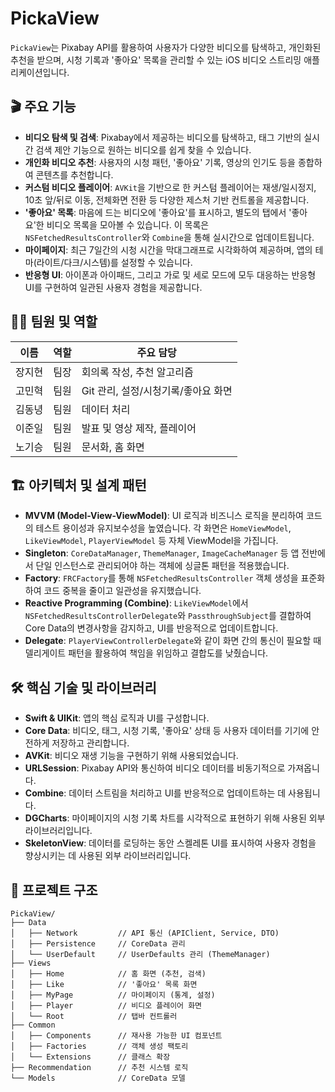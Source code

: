 # PickaView

`PickaView`는 Pixabay API를 활용하여 사용자가 다양한 비디오를 탐색하고, 개인화된 추천을 받으며, 시청 기록과 '좋아요' 목록을 관리할 수 있는 iOS 비디오 스트리밍 애플리케이션입니다.

## 🎬 주요 기능

* **비디오 탐색 및 검색**: Pixabay에서 제공하는 비디오를 탐색하고, 태그 기반의 실시간 검색 제안 기능으로 원하는 비디오를 쉽게 찾을 수 있습니다.
* **개인화 비디오 추천**: 사용자의 시청 패턴, '좋아요' 기록, 영상의 인기도 등을 종합하여 콘텐츠를 추천합니다.
* **커스텀 비디오 플레이어**: `AVKit`을 기반으로 한 커스텀 플레이어는 재생/일시정지, 10초 앞/뒤로 이동, 전체화면 전환 등 다양한 제스처 기반 컨트롤을 제공합니다.
* **'좋아요' 목록**: 마음에 드는 비디오에 '좋아요'를 표시하고, 별도의 탭에서 '좋아요'한 비디오 목록을 모아볼 수 있습니다. 이 목록은 `NSFetchedResultsController`와 `Combine`을 통해 실시간으로 업데이트됩니다.
* **마이페이지**: 최근 7일간의 시청 시간을 막대그래프로 시각화하여 제공하며, 앱의 테마(라이트/다크/시스템)를 설정할 수 있습니다.
* **반응형 UI**: 아이폰과 아이패드, 그리고 가로 및 세로 모드에 모두 대응하는 반응형 UI를 구현하여 일관된 사용자 경험을 제공합니다.

## 👨‍💻 팀원 및 역할

| 이름 | 역할 | 주요 담당 |
| --- | --- | --- |
| 장지현 | 팀장 | 회의록 작성, 추천 알고리즘 |
| 고민혁 | 팀원 | Git 관리, 설정/시청기록/좋아요 화면 |
| 김동녕 | 팀원 | 데이터 처리 |
| 이준일 | 팀원 | 발표 및 영상 제작, 플레이어 |
| 노기승 | 팀원 | 문서화, 홈 화면 |

## 🏗️ 아키텍처 및 설계 패턴

* **MVVM (Model-View-ViewModel)**: UI 로직과 비즈니스 로직을 분리하여 코드의 테스트 용이성과 유지보수성을 높였습니다. 각 화면은 `HomeViewModel`, `LikeViewModel`, `PlayerViewModel` 등 자체 ViewModel을 가집니다.
* **Singleton**: `CoreDataManager`, `ThemeManager`, `ImageCacheManager` 등 앱 전반에서 단일 인스턴스로 관리되어야 하는 객체에 싱글톤 패턴을 적용했습니다.
* **Factory**: `FRCFactory`를 통해 `NSFetchedResultsController` 객체 생성을 표준화하여 코드 중복을 줄이고 일관성을 유지했습니다.
* **Reactive Programming (Combine)**: `LikeViewModel`에서 `NSFetchedResultsControllerDelegate`와 `PassthroughSubject`를 결합하여 Core Data의 변경사항을 감지하고, UI를 반응적으로 업데이트합니다.
* **Delegate**: `PlayerViewControllerDelegate`와 같이 화면 간의 통신이 필요할 때 델리게이트 패턴을 활용하여 책임을 위임하고 결합도를 낮췄습니다.

## 🛠️ 핵심 기술 및 라이브러리

* **Swift & UIKit**: 앱의 핵심 로직과 UI를 구성합니다.
* **Core Data**: 비디오, 태그, 시청 기록, '좋아요' 상태 등 사용자 데이터를 기기에 안전하게 저장하고 관리합니다.
* **AVKit**: 비디오 재생 기능을 구현하기 위해 사용되었습니다.
* **URLSession**: Pixabay API와 통신하여 비디오 데이터를 비동기적으로 가져옵니다.
* **Combine**: 데이터 스트림을 처리하고 UI를 반응적으로 업데이트하는 데 사용됩니다.
* **DGCharts**: 마이페이지의 시청 기록 차트를 시각적으로 표현하기 위해 사용된 외부 라이브러리입니다.
* **SkeletonView**: 데이터를 로딩하는 동안 스켈레톤 UI를 표시하여 사용자 경험을 향상시키는 데 사용된 외부 라이브러리입니다.

## 📂 프로젝트 구조

```
PickaView/
├── Data
│   ├── Network         // API 통신 (APIClient, Service, DTO)
│   ├── Persistence     // CoreData 관리
│   └── UserDefault     // UserDefaults 관리 (ThemeManager)
├── Views
│   ├── Home            // 홈 화면 (추천, 검색)
│   ├── Like            // '좋아요' 목록 화면
│   ├── MyPage          // 마이페이지 (통계, 설정)
│   ├── Player          // 비디오 플레이어 화면
│   └── Root            // 탭바 컨트롤러
├── Common
│   ├── Components      // 재사용 가능한 UI 컴포넌트
│   ├── Factories       // 객체 생성 팩토리
│   └── Extensions      // 클래스 확장
├── Recommendation      // 추천 시스템 로직
└── Models              // CoreData 모델
```

